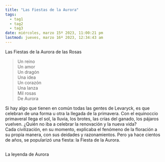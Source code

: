 ```yaml
---
title: "Las Fiestas de la Aurora" 
tags:
  - tag1
  - tag2
  - tag3
date: miércoles, marzo 15º 2023, 11:00:21 pm
lastmod: jueves, marzo 16º 2023, 12:34:43 am
---
```


Las Fiestas de la Aurora de las Rosas

> Un reino  
> Un amor  
> Un dragón  
> Una idea  
> Un corazón  
> Una lanza  
> Mil rosas  
> De Aurora

  
Si hay algo que tienen en común todas las gentes de Levaryck, es que celebran de una forma u otra la llegada de la primavera. Con el equinoccio primaveral llega el sol, la lluvia, los brotes, las crías del ganado, los pájaros vuelven. ¿Quién no iba a celebrar la renovación y la nueva vida?  
Cada civilización, en su momento, explicaba el fenómeno de la floración a su propia manera, con sus deidades y razonamientos. Pero ya hace cientos de años, se popularizó una fiesta: la Fiesta de la Aurora.

##   
La leyenda de Aurora
